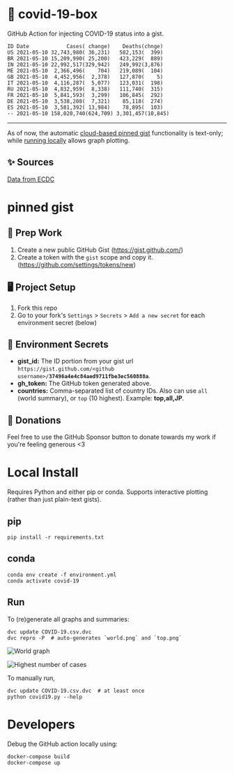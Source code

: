# 🏥 covid-19-box

GitHub Action for injecting COVID-19 status into a gist.

```
ID Date            Cases( change)    Deaths(chnge)
US 2021-05-10 32,743,980( 36,231)   582,153(  399)
BR 2021-05-10 15,209,990( 25,200)   423,229(  889)
IN 2021-05-10 22,992,517(329,942)   249,992(3,876)
ME 2021-05-10  2,366,496(    704)   219,089(  104)
GB 2021-05-10  4,452,956(  2,378)   127,870(    5)
IT 2021-05-10  4,116,287(  5,077)   123,031(  198)
RU 2021-05-10  4,832,959(  8,338)   111,740(  315)
FR 2021-05-10  5,841,593(  3,299)   106,845(  292)
DE 2021-05-10  3,538,208(  7,321)    85,118(  274)
ES 2021-05-10  3,581,392( 13,984)    78,895(  103)
-- 2021-05-10 158,020,740(624,709) 3,301,457(10,845)
```

---

As of now, the automatic [cloud-based pinned gist](#pinned-gist) functionality is text-only;
while [running locally](#local-install) allows graph plotting.

## ✨ Sources

[Data from ECDC](https://www.ecdc.europa.eu/en/publications-data/download-todays-data-geographic-distribution-covid-19-cases-worldwide)

# pinned gist

## 🎒 Prep Work
1. Create a new public GitHub Gist (https://gist.github.com/)
1. Create a token with the `gist` scope and copy it. (https://github.com/settings/tokens/new)

## 🖥 Project Setup
1. Fork this repo
1. Go to your fork's `Settings` > `Secrets` > `Add a new secret` for each environment secret (below)

## 🤫 Environment Secrets
- **gist_id:** The ID portion from your gist url `https://gist.github.com/<github username>/`**`37496a4e4c84aed9711fbe3ec560888a`**.
- **gh_token:** The GitHub token generated above.
- **countries:** Comma-separated list of country IDs. Also can use `all` (world summary), or `top` (10 highest). Example: **top,all,JP**.

## 💸 Donations

Feel free to use the GitHub Sponsor button to donate towards my work if you're feeling generous <3

# Local Install

Requires Python and either pip or conda. Supports interactive plotting (rather than just plain-text gists).

## pip

```
pip install -r requirements.txt
```

## conda

```
conda env create -f environment.yml
conda activate covid-19
```

## Run

To (re)generate all graphs and summaries:

```
dvc update COVID-19.csv.dvc
dvc repro -P  # auto-generates `world.png` and `top.png`
```

![World graph](world.png)

![Highest number of cases](top.png)

To manually run,

```
dvc update COVID-19.csv.dvc  # at least once
python covid19.py --help
```

# Developers

Debug the GitHub action locally using:

```
docker-compose build
docker-compose up
```
